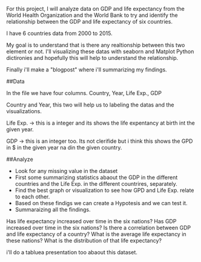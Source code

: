 For this project, I will analyze data on GDP and life expectancy from the World Health Organization and the World Bank to try and identify the relationship between the GDP and life expectancy of six countries.

I have 6 countries data from 2000 to 2015. 

My goal is to understand that is there any realtionship between this two element or not. I'll visualizing these datas with seaborn and Matplot Python dictironies and hopefully this will help to understand the relationship. 

Finally i'll make a "blogpost" where i'll summarizing my findings.


##Data 

In the file we have four columns. Country, Year, Life Exp., GDP

Country and Year, this two will help us to labeling the datas and the visualizations. 

Life Exp. -> this is a integer and its shows the life expentancy at birth int the given year.

GDP -> this is an integer too. Its not clerifide but i think this shows the GPD in $ in the given year na din the given country.


##Analyze

* Look for any missing value in the dataset
* First some summarizing statistics abaout the GDP in the different countries and the Life Exp. in the different countrires, separately. 
* Find the best graph or visualization to see how GPD and Life Exp. relate to each other. 
* Based on these findigs we can create a Hypotesis and we can test it. 
* Summaraizing all the findings. 

Has life expectancy increased over time in the six nations?
Has GDP increased over time in the six nations?
Is there a correlation between GDP and life expectancy of a country?
What is the average life expectancy in these nations?
What is the distribution of that life expectancy?



i'll do a tabluea presentation too abaout this dataset.